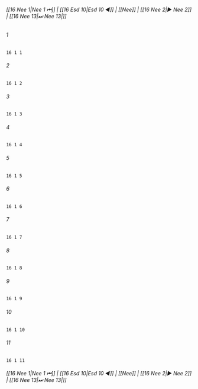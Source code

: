 
###### [[16 Nee 1|Nee 1 ⏮]] | [[16 Esd 10|Esd 10 ◀]] | [[Nee]] | [[16 Nee 2|▶ Nee 2]] | [[16 Nee 13|⏭ Nee 13|]]

###### 1
``` verse
16 1 1 
```
###### 2
``` verse
16 1 2 
```
###### 3
``` verse
16 1 3 
```
###### 4
``` verse
16 1 4 
```
###### 5
``` verse
16 1 5 
```
###### 6
``` verse
16 1 6 
```
###### 7
``` verse
16 1 7 
```
###### 8
``` verse
16 1 8 
```
###### 9
``` verse
16 1 9 
```
###### 10
``` verse
16 1 10 
```
###### 11
``` verse
16 1 11 
```

###### [[16 Nee 1|Nee 1 ⏮]] | [[16 Esd 10|Esd 10 ◀]] | [[Nee]] | [[16 Nee 2|▶ Nee 2]] | [[16 Nee 13|⏭ Nee 13|]]

